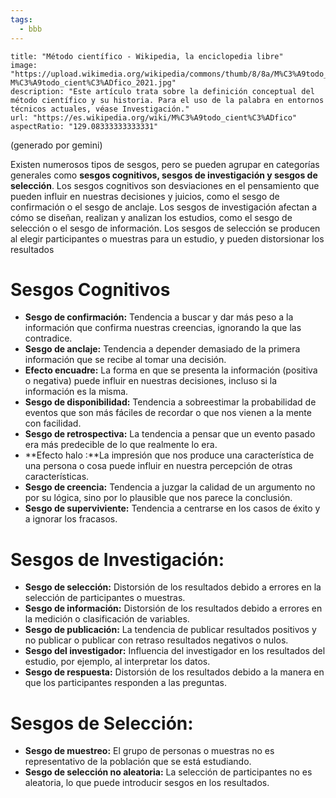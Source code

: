 ```yaml
---
tags:
  - bbb
---
```


```embed
title: "Método científico - Wikipedia, la enciclopedia libre"
image: "https://upload.wikimedia.org/wikipedia/commons/thumb/8/8a/M%C3%A9todo_cient%C3%ADfico_2021.jpg/1200px-M%C3%A9todo_cient%C3%ADfico_2021.jpg"
description: "Este artículo trata sobre la definición conceptual del método científico y su historia. Para el uso de la palabra en entornos técnicos actuales, véase Investigación."
url: "https://es.wikipedia.org/wiki/M%C3%A9todo_cient%C3%ADfico"
aspectRatio: "129.08333333333331"
```


(generado por gemini)

Existen numerosos tipos de sesgos, pero se pueden agrupar en categorías generales como **sesgos cognitivos, sesgos de investigación y sesgos de selección**. Los sesgos cognitivos son desviaciones en el pensamiento que pueden influir en nuestras decisiones y juicios, como el sesgo de confirmación o el sesgo de anclaje. Los sesgos de investigación afectan a cómo se diseñan, realizan y analizan los estudios, como el sesgo de selección o el sesgo de información. Los sesgos de selección se producen al elegir participantes o muestras para un estudio, y pueden distorsionar los resultados

# Sesgos Cognitivos

- **Sesgo de confirmación:** Tendencia a buscar y dar más peso a la información que confirma nuestras creencias, ignorando la que las contradice.
- **Sesgo de anclaje:** Tendencia a depender demasiado de la primera información que se recibe al tomar una decisión.
- **Efecto encuadre:** La forma en que se presenta la información (positiva o negativa) puede influir en nuestras decisiones, incluso si la información es la misma.
- **Sesgo de disponibilidad:** Tendencia a sobreestimar la probabilidad de eventos que son más fáciles de recordar o que nos vienen a la mente con facilidad.
- **Sesgo de retrospectiva:** La tendencia a pensar que un evento pasado era más predecible de lo que realmente lo era.
- **Efecto halo :**La impresión que nos produce una característica de una persona o cosa puede influir en nuestra percepción de otras características.
- **Sesgo de creencia:** Tendencia a juzgar la calidad de un argumento no por su lógica, sino por lo plausible que nos parece la conclusión.
- **Sesgo de superviviente:** Tendencia a centrarse en los casos de éxito y a ignorar los fracasos.

# **Sesgos de Investigación:**

- **Sesgo de selección:** Distorsión de los resultados debido a errores en la selección de participantes o muestras.
- **Sesgo de información:** Distorsión de los resultados debido a errores en la medición o clasificación de variables.
- **Sesgo de publicación:** La tendencia de publicar resultados positivos y no publicar o publicar con retraso resultados negativos o nulos.
- **Sesgo del investigador:** Influencia del investigador en los resultados del estudio, por ejemplo, al interpretar los datos.
- **Sesgo de respuesta:** Distorsión de los resultados debido a la manera en que los participantes responden a las preguntas.

# **Sesgos de Selección:**

- **Sesgo de muestreo:** El grupo de personas o muestras no es representativo de la población que se está estudiando.
- **Sesgo de selección no aleatoria:** La selección de participantes no es aleatoria, lo que puede introducir sesgos en los resultados.